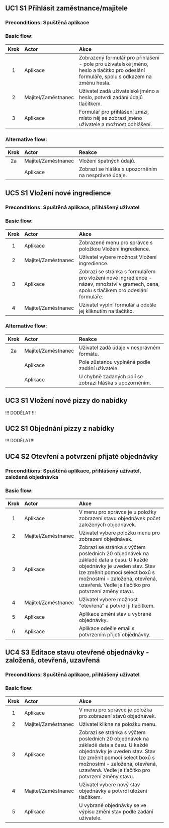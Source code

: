 ## UC1	S1	Přihlásit zaměstnance/majitele
### Preconditions: Spuštěná aplikace
### Basic flow:
| Krok | Actor | Akce |
|:---:|:---|:---|
| 1 | Aplikace | Zobrazený formulář pro přihlášení - pole pro uživatelské jméno, heslo a tlačítko pro odeslání formuláře, spolu s odkazem na změnu hesla. |
| 2 | Majitel/Zaměstnanec | Uživatel zadá uživatelské jméno a heslo, potvrdí zadání údajů tlačítkem. |
| 3 | Aplikace | Formulář pro přihlášení zmizí, místo něj se zobrazí jméno uživatele a možnost odhlášení. |

### Alternative flow:
| Krok | Actor | Reakce |
|:---:|:---|:---|
| 2a | Majitel/Zaměstnanec | Vložení špatných údajů. | 
| | Aplikace | Zobrazí se hláška s upozorněním na nesprávné údaje. | 


## UC5	S1	Vložení nové ingredience
### Preconditions: Spuštěná aplikace, přihlášený uživatel
### Basic flow:
| Krok | Actor | Akce |
|:---:|:---|:---|
| 1 | Aplikace | Zobrazené menu pro správce s položkou Vložení ingredience. |
| 2 | Majitel/Zaměstnanec | Uživatel vybere možnost Vložení ingredience. |
| 3 | Aplikace | Zobrazí se stránka s formulářem pro vložení nové ingredience - název, množství v gramech, cena, spolu s tlačíkem pro odeslání formuláře. |
| 4 | Majitel/Zaměstnanec | Uživatel vyplní formulář a odešle jej kliknutím na tlačítko. |

### Alternative flow:
| Krok | Actor | Reakce |
|:---:|:---|:---|
| 2a | Majitel/Zaměstnanec | Uživatel zadá údaje v nesprávném formátu. | 
| | Aplikace | Pole zůstanou vyplněná podle zadání uživatele. | 
| | Aplikace | U chybně zadaných polí se zobrazí hláška s upozorněním. | 

## UC3	S1	Vložení nové pizzy do nabídky
!!! DODĚLAT !!!


## UC2	S1	Objednání pizzy z nabídky
!!! DODĚLAT!!!


## UC4	S2	Otevření a potvrzení přijaté objednávky
### Preconditions: Spuštěná aplikace, přihlášený uživatel, založená objednávka
### Basic flow:
| Krok | Actor | Akce |
|:---:|:---|:---|
| 1 | Aplikace | V menu pro správce je u položky zobrazení stavu objednávek počet založených objednávek. |
| 2 | Majitel/Zaměstnanec | Uživatel vybere položku menu pro zobrazení objednávek. |
| 3 | Aplikace | Zobrazí se stránka s výčtem posledních 20 objednávek na základě data a času. U každé objednávky je uveden stav. Stav lze změnit pomocí select boxů s možnostmi - založená, otevřená, uzavřená. Vedle je tlačítko pro potvrzení změny stavu. |
| 4 | Majitel/Zaměstnanec | Uživatel vybere možnost "otevřená" a potvrdí ji tlačítkem. |
| 5 | Aplikace | Aplikace změní stav u vybrané objednávky. |
| 6 | Aplikace | Aplikace odešle email s potvrzením přijetí objednávky. | 


## UC4	S3	Editace stavu otevřené objednávky - založená, otevřená, uzavřená
### Preconditions: Spuštěná aplikace, přihlášený uživatel
### Basic flow:
| Krok | Actor | Akce |
|:---:|:---|:---|
| 1 | Aplikace | V menu pro správce je položka pro zobrazení stavů objednávek. |
| 2 | Majitel/Zaměstnanec | Uživatel klikne na položku menu. |
| 3 | Aplikace | Zobrazí se stránka s výčtem posledních 20 objednávek na základě data a času. U každé objednávky je uveden stav. Stav lze změnit pomocí select boxů s možnostmi - založená, otevřená, uzavřená. Vedle je tlačítko pro potvrzení změny stavu. |
| 4 | Majitel/Zaměstnanec | Uživatel vybere nový stav objednávky a potvrdí uložení tlačítkem. |
| 5 | Aplikace | U vybrané objednávky se ve výpisu změní stav podle zadání uživatele. |

